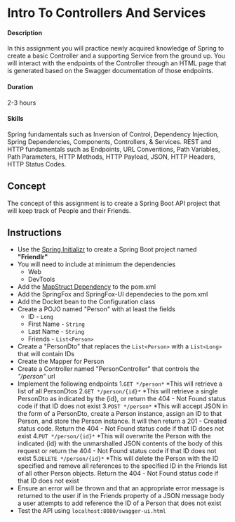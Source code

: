 # Intro To Controllers And Services

#### Description
In this assignment you will practice newly acquired knowledge of Spring to create a basic Controller and a supporting Service from the ground up. You will interact with the endpoints of the Controller through an HTML page that is generated based on the Swagger documentation of those endpoints.

#### Duration
2-3 hours

#### Skills
Spring fundamentals such as Inversion of Control, Dependency Injection, Spring Dependencies, Components, Controllers, & Services. REST and HTTP fundamentals such as Endpoints, URL Conventions, Path Variables, Path Parameters, HTTP Methods, HTTP Payload, JSON, HTTP Headers, HTTP Status Codes.

## Concept
The concept of this assignment is to create a Spring Boot API project that will keep track of People and their Friends.

## Instructions

* Use the [Spring Initializr](http://start.spring.io/) to create a Spring Boot project named **"Friendlr"**
* You will need to include at minimum the dependencies
    * Web
	* DevTools
* Add the [MapStruct Dependency](http://mapstruct.org/documentation/installation/) to the pom.xml
* Add the SpringFox and SpringFox-UI dependecies to the pom.xml
* Add the Docket bean to the Configuration class
* Create a POJO named "Person" with at least the fields
    * ID - `Long`
	* First Name - `String`
	* Last Name - `String`
	* Friends - `List<Person>`
* Create a "PersonDto" that replaces the `List<Person>` with a `List<Long>` that will contain IDs 
* Create the Mapper for Person
* Create a Controller named "PersonController" that controls the *"/person"* url
* Implement the following endpoints
  1.`GET */person*`
    *This will retrieve a list of all PersonDtos
  2.`GET */person/{id}*`
    *This will retrieve a single PersonDto as indicated by the {id}, or return the 404 - Not Found status code if that ID does not exist
  3.`POST */person*`
    *This will accept JSON in the form of a PersonDto, create a Person instance, assign an ID to that Person, and store the Person instance. It will then return a 201 - Created status code. Return the 404 - Not Found status code if that ID does not exist
  4.`PUT */person/{id}*`
    *This will overwrite the Person with the indicated {id} with the unmarshalled JSON contents of the body of this request or return the 404 - Not Found status code if that ID does not exist
  5.`DELETE */person/{id}*`
    *This will delete the Person with the ID specified and remove all references to the specified ID in the Friends list of all other Person objects. Return the 404 - Not Found status code if that ID does not exist
* Ensure an error will be thrown and that an appropriate error message is returned to the user if in the Friends property of a JSON message body a user attempts to add reference the ID of a Person that does not exist
* Test the API using `localhost:8080/swagger-ui.html`